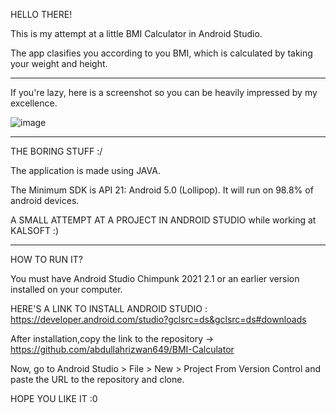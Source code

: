 HELLO THERE!

This is my attempt at a little BMI Calculator in Android Studio.

The app clasifies you according to you BMI, which is calculated by taking your weight and height.
______________________________________________________________________________________________
If you're lazy, here is a screenshot so you can be heavily impressed by my excellence.

![image](https://user-images.githubusercontent.com/100567651/186214672-fbe50142-9fd7-4409-9fa0-d824d779486f.png)

______________________________________________________________________________________________
THE BORING STUFF :/

The application is made using JAVA.

The Minimum SDK is API 21: Android 5.0 (Lollipop). It will run on 98.8% of android devices.

A SMALL ATTEMPT AT A PROJECT IN ANDROID STUDIO while working at KALSOFT :)
______________________________________________________________________________________________

HOW TO RUN IT?

You must have Android Studio Chimpunk 2021 2.1 or an earlier version installed on your computer.

HERE'S A LINK TO INSTALL ANDROID STUDIO : https://developer.android.com/studio?gclsrc=ds&gclsrc=ds#downloads

After installation,copy the link to the repository -> https://github.com/abdullahrizwan649/BMI-Calculator

Now, go to Android Studio > File > New > Project From Version Control and paste the URL to the repository and clone.

HOPE YOU LIKE IT :0
